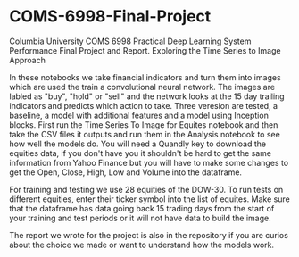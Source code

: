 # COMS-6998-Final-Project
Columbia University COMS 6998 Practical Deep Learning System Performance Final Project and Report.  Exploring the Time Series to Image Approach  


In these notebooks we take financial indicators and turn them into images which are used the train a convolutional neural network.  The images are labled as "buy", "hold" or "sell" and the network looks at the 15 day trailing indicators and predicts which action to take.  Three veresion are tested, a baseline, a model with additional features and a model using Inception blocks.  First run the Time Series To Image for Equites notebook and then take the CSV files it outputs and run them in the Analysis notebook to see how well the models do.  You will need a Quandly key to download the equities data, if you don't have you it shouldn't be hard to get the same information from Yahoo Finance but you will have to make some changes to get the Open, Close, High, Low and Volume into the dataframe.  

For training and testing we use 28 equities of the DOW-30.  To run tests on different equities, enter their ticker symbol into the list of equites.  Make sure that the dataframe has data going back 15 trading days from the start of your training and test periods or it will not have data to build the image. 

The report we wrote for the project is also in the repository if you are curios about the choice we made or want to understand how the models work.
